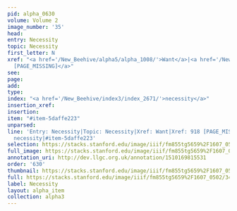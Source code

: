 ```yaml
---
pid: alpha_0630
volume: Volume 2
image_number: '35'
head: 
entry: Necessity
topic: Necessity
first_letter: N
xref: "<a href='/New_Beehive/alpha5/alpha_1008/'>Want</a>|<a href='/New_Beehive/toc/toc2_171/'>918
  [PAGE_MISSING]</a>"
see: 
page: 
add: 
type: 
index: "<a href='/New_Beehive/index3/index_2671/'>necessity</a>"
insertion_xref: 
insertion: 
item: "#item-5daffe223"
unparsed: 
line: 'Entry: Necessity|Topic: Necessity|Xref: Want|Xref: 918 [PAGE_MISSING]|Index:
  necessity|#item-5daffe223'
selection: https://stacks.stanford.edu/image/iiif/fm855tg5659%2F1607_0502/346,3993,2974,409/full/0/default.jpg
full_image: https://stacks.stanford.edu/image/iiif/fm855tg5659%2F1607_0502/full/full/0/default.jpg
annotation_uri: http://dev.llgc.org.uk/annotation/1510169815531
order: '630'
thumbnail: https://stacks.stanford.edu/image/iiif/fm855tg5659%2F1607_0502/346,3993,600,180/250,/0/default.jpg
full: https://stacks.stanford.edu/image/iiif/fm855tg5659%2F1607_0502/346,3993,2974,409/full/0/default.jpg
label: Necessity
layout: alpha_item
collection: alpha3
---
```

